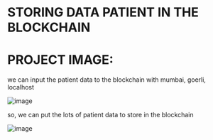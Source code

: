 # STORING DATA PATIENT IN THE BLOCKCHAIN


# PROJECT IMAGE:

we can input the patient data to the blockchain with mumbai, goerli, localhost 

![image](https://github.com/rianchain/Decentralized-Medical-Record/assets/142986591/dd886658-7cfe-46a4-b394-20af055439a5)

so, we can put the lots of patient data to store in the blockchain

![image](https://github.com/rianchain/Decentralized-Medical-Record/assets/142986591/cca53a28-6bec-494d-96d5-a8ee3040cc2c)


